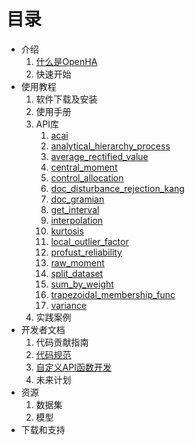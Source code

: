 # 目录

- 介绍
    1. [什么是OpenHA](./1_introduction/what.md)
    1. 快速开始
- 使用教程
    1. 软件下载及安装
    1. 使用手册
    1. API库
        1. [acai](./2_tutorial/acai.md)
        1. [analytical_hierarchy_process](./2_tutorial/analytical_hierarchy_process.md)    
        1. [average_rectified_value](./2_tutorial/average_rectified_value.md)
        1. [central_moment](./2_tutorial/central_moment.md)
        1. [control_allocation](./2_tutorial/control_allocation.md)
        1. [doc_disturbance_rejection_kang](./2_tutorial/doc_disturbance_rejection_kang.md)
        1. [doc_gramian](./2_tutorial/doc_gramian.md)
        1. [get_interval](./2_tutorial/get_interval.md)
        1. [interpolation](./2_tutorial/interpolation.md)
        1. [kurtosis](./2_tutorial/kurtosis.md)
        1. [local_outlier_factor](./2_tutorial/local_outlier_factor.md)
        1. [profust_reliability](./2_tutorial/profust_reliability.md)
        1. [raw_moment](./2_tutorial/raw_moment.md)
        1. [split_dataset](./2_tutorial/split_dataset.md)
        1. [sum_by_weight](./2_tutorial/sum_by_weight.md)
        1. [trapezoidal_membership_func](./2_tutorial/trapezoidal_membership_func.md)      
        1. [variance](./2_tutorial/variance.md)
    1. 实践案例
- 开发者文档
    1. 代码贡献指南
    1. [代码规范](./3_developer/style.md)
    1. [自定义API函数开发](./3_developer/how_to_contribute.md)
    1. 未来计划
- 资源
    1. 数据集
    1. 模型
- 下载和支持
